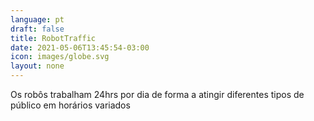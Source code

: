 ```yaml
---
language: pt
draft: false
title: RobotTraffic
date: 2021-05-06T13:45:54-03:00
icon: images/globe.svg
layout: none
---
```

Os robôs trabalham 24hrs por dia de forma a atingir diferentes tipos de público em horários variados